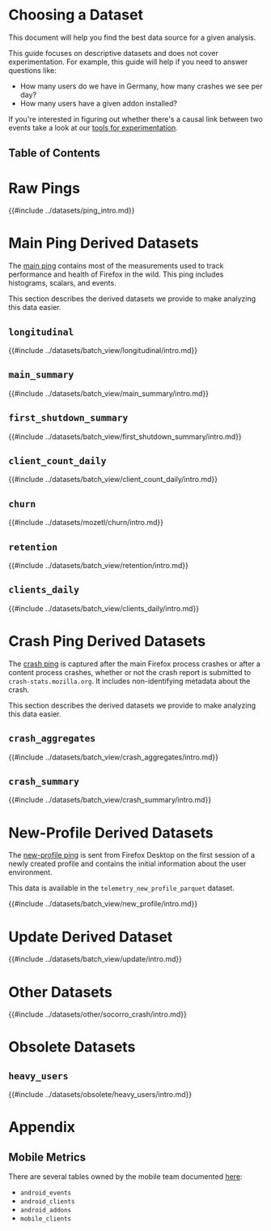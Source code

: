 # Choosing a Dataset

This document will help you find the best data source for a given analysis.

This guide focuses on descriptive datasets and does not cover experimentation.
For example, this guide will help if you need to answer questions like:

- How many users do we have in Germany, how many crashes we see per day?
- How many users have a given addon installed?

If you're interested in figuring out whether there's a causal link between two events
take a look at our [tools for experimentation](../tools/experiments.md).

## Table of Contents

<!-- toc -->

# Raw Pings

{{#include ../datasets/ping_intro.md}}

# Main Ping Derived Datasets

The [main ping](https://firefox-source-docs.mozilla.org/toolkit/components/telemetry/telemetry/data/main-ping.html)
contains most of the measurements used to track performance and health of Firefox in the wild.
This ping includes histograms, scalars, and events.

This section describes the derived datasets we provide to make analyzing this data easier.

## `longitudinal`

{{#include ../datasets/batch_view/longitudinal/intro.md}}

## `main_summary`

{{#include ../datasets/batch_view/main_summary/intro.md}}

## `first_shutdown_summary`

{{#include ../datasets/batch_view/first_shutdown_summary/intro.md}}

## `client_count_daily`

{{#include ../datasets/batch_view/client_count_daily/intro.md}}

## `churn`

{{#include ../datasets/mozetl/churn/intro.md}}

## `retention`

{{#include ../datasets/batch_view/retention/intro.md}}

## `clients_daily`

{{#include ../datasets/batch_view/clients_daily/intro.md}}

# Crash Ping Derived Datasets

The [crash ping](https://firefox-source-docs.mozilla.org/toolkit/components/telemetry/telemetry/data/crash-ping.html)
is captured after the main Firefox process crashes or after a content process crashes,
whether or not the crash report is submitted to `crash-stats.mozilla.org`.
It includes non-identifying metadata about the crash.

This section describes the derived datasets we provide to make analyzing this data easier.

## `crash_aggregates`

{{#include ../datasets/batch_view/crash_aggregates/intro.md}}

## `crash_summary`

{{#include ../datasets/batch_view/crash_summary/intro.md}}

# New-Profile Derived Datasets

The [new-profile ping](https://firefox-source-docs.mozilla.org/toolkit/components/telemetry/telemetry/data/new-profile-ping.html)
is sent from Firefox Desktop on the first session of a newly created profile and contains the initial
information about the user environment.

This data is available in the `telemetry_new_profile_parquet` dataset.

{{#include ../datasets/batch_view/new_profile/intro.md}}

# Update Derived Dataset

{{#include ../datasets/batch_view/update/intro.md}}

# Other Datasets

{{#include ../datasets/other/socorro_crash/intro.md}}

# Obsolete Datasets

## `heavy_users`

{{#include ../datasets/obsolete/heavy_users/intro.md}}

# Appendix

## Mobile Metrics

There are several tables owned by the mobile team documented
[here](https://wiki.mozilla.org/Mobile/Metrics/Redash):

* `android_events`
* `android_clients`
* `android_addons`
* `mobile_clients`

